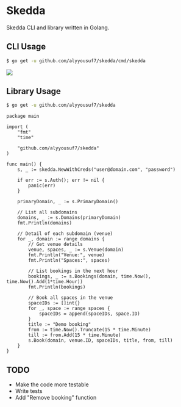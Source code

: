# Skedda
Skedda CLI and library written in Golang.

## CLI Usage
```bash
$ go get -u github.com/alyyousuf7/skedda/cmd/skedda
```

![](https://user-images.githubusercontent.com/14050128/75245881-7a122b00-57f0-11ea-9e49-717a0f63c4a3.png)

## Library Usage
```bash
$ go get -u github.com/alyyousuf7/skedda
```

```golang
package main

import (
	"fmt"
	"time"

	"github.com/alyyousuf7/skedda"
)

func main() {
	s, _ := skedda.NewWithCreds("user@domain.com", "password")

	if err := s.Auth(); err != nil {
		panic(err)
	}

	primaryDomain, _ := s.PrimaryDomain()

	// List all subdomains
	domains, _ := s.Domains(primaryDomain)
	fmt.Println(domains)

	// Detail of each subdomain (venue)
	for _, domain := range domains {
		// Get venue details
		venue, spaces, _ := s.Venue(domain)
		fmt.Println("Venue:", venue)
		fmt.Println("Spaces:", spaces)

		// List bookings in the next hour
		bookings, _ := s.Bookings(domain, time.Now(), time.Now().Add(1*time.Hour))
		fmt.Println(bookings)

		// Book all spaces in the venue
		spaceIDs := []int{}
		for _, space := range spaces {
			spaceIDs = append(spaceIDs, space.ID)
		}
		title := "Demo booking"
		from := time.Now().Truncate(15 * time.Minute)
		till := from.Add(15 * time.Minute)
		s.Book(domain, venue.ID, spaceIDs, title, from, till)
	}
}
```

## TODO
- Make the code more testable
- Write tests
- Add "Remove booking" function

